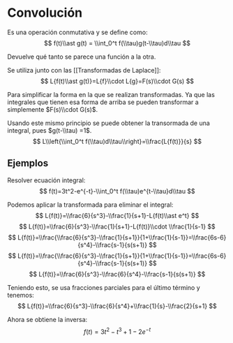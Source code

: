 # Convolución

Es una operación conmutativa y se define como: $$ f(t)\\ast g(t) = \\int_0^t
f(\\tau)g(t-\\tau)d\\tau $$

Devuelve qué tanto se parece una función a la otra.

Se utiliza junto con las \[\[Transformadas de Laplace\]\]: $$ L{f(t)\\ast
g(t)}=L{f}\\cdot L{g}=F(s)\\cdot G(s) $$

Para simplificar la forma en la que se realizan transformadas. Ya que las
integrales que tienen esa forma de arriba se pueden transformar a simplemente
$F(s)\\cdot G(s)$.

Usando este mismo principio se puede obtener la transormada de una integral,
pues $g(t-\\tau) =1$. $$ L\\left{\\int_0^t
f(\\tau)d\\tau\\right}=\\frac{L{f(t)}}{s} $$

## Ejemplos

Resolver ecuación integral: $$ f(t)=3t^2-e^{-t}-\\int_0^t
f(\\tau)e^{t-\\tau}d\\tau $$

Podemos aplicar la transformada para eliminar el integral: $$
L{f(t)}=\\frac{6}{s^3}-\\frac{1}{s+1}-L{f(t)\\ast e^t} $$ $$
L{f(t)}=\\frac{6}{s^3}-\\frac{1}{s+1}-L{f(t)}\\cdot \\frac{1}{s-1} $$ $$
L{f(t)}=\\frac{\\frac{6}{s^3}-\\frac{1}{s+1}}{1+\\frac{1}{s-1}}=\\frac{6s-6}{s^4}-\\frac{s-1}{s(s+1)}
$$ $$
L{f(t)}=\\frac{\\frac{6}{s^3}-\\frac{1}{s+1}}{1+\\frac{1}{s-1}}=\\frac{6s-6}{s^4}-\\frac{s-1}{s(s+1)}
$$ $$ L{f(t)}=\\frac{6}{s^3}-\\frac{6}{s^4}-\\frac{s-1}{s(s+1)} $$

Teniendo esto, se usa fracciones parciales para el último término y tenemos: $$
L{f(t)}=\\frac{6}{s^3}-\\frac{6}{s^4}+\\frac{1}{s}-\\frac{2}{s+1} $$

Ahora se obtiene la inversa: $$ f(t)=3t^2-t^3+1-2e^{-t} $$
